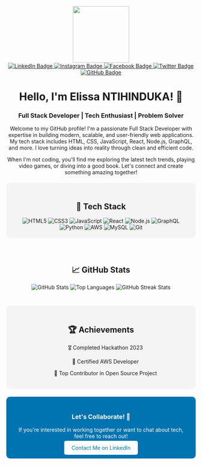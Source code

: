 <div id="header" align="center">
  <img src="https://media.giphy.com/media/L1R1tvI9svkIWwpVYr/giphy.gif" width="150"/>
  <div id="badges">
    <a href="https://www.linkedin.com/in/elissa-ntihinduka-282200271/">
      <img src="https://img.shields.io/badge/LinkedIn-0A66C2?style=for-the-badge&logo=linkedin&logoColor=white" alt="LinkedIn Badge"/>
    </a>
    <a href="https://www.instagram.com/">
      <img src="https://img.shields.io/badge/Instagram-E4405F?style=for-the-badge&logo=instagram&logoColor=white" alt="Instagram Badge"/>
    </a>
    <a href="https://web.facebook.com/#">
      <img src="https://img.shields.io/badge/Facebook-1877F2?style=for-the-badge&logo=facebook&logoColor=white" alt="Facebook Badge"/>
    </a>
    <a href="https://twitter.com/elissantihindu1">
      <img src="https://img.shields.io/badge/Twitter-1DA1F2?style=for-the-badge&logo=twitter&logoColor=white" alt="Twitter Badge"/>
    </a>
    <a href="https://github.com/NTElissa">
      <img src="https://img.shields.io/badge/GitHub-181717?style=for-the-badge&logo=github&logoColor=white" alt="GitHub Badge"/>
    </a>
  </div>
</div>

<div id="HeaderTitle" align="center">
  <h1>Hello, I'm Elissa NTIHINDUKA! 👋</h1>
  <h3>Full Stack Developer | Tech Enthusiast | Problem Solver</h3>
</div>

<div class="text" style="text-align: center; max-width: 800px; margin: 0 auto;">
  <p>Welcome to my GitHub profile! I'm a passionate Full Stack Developer with expertise in building modern, scalable, and user-friendly web applications. My tech stack includes HTML, CSS, JavaScript, React, Node.js, GraphQL, and more. I love turning ideas into reality through clean and efficient code.</p>
  <p>When I'm not coding, you'll find me exploring the latest tech trends, playing video games, or diving into a good book. Let's connect and create something amazing together!</p>
</div>

<!-- Tech Stack Section -->
<div id="tech-stack" align="center" style="padding: 20px; background-color: #f4f4f4; border-radius: 10px; margin: 20px 0;">
  <h2>🚀 Tech Stack</h2>
  <div>
    <img src="https://img.shields.io/badge/HTML5-E34F26?style=for-the-badge&logo=html5&logoColor=white" alt="HTML5"/>
    <img src="https://img.shields.io/badge/CSS3-1572B6?style=for-the-badge&logo=css3&logoColor=white" alt="CSS3"/>
    <img src="https://img.shields.io/badge/JavaScript-F7DF1E?style=for-the-badge&logo=javascript&logoColor=black" alt="JavaScript"/>
    <img src="https://img.shields.io/badge/React-61DAFB?style=for-the-badge&logo=react&logoColor=black" alt="React"/>
    <img src="https://img.shields.io/badge/Node.js-339933?style=for-the-badge&logo=node.js&logoColor=white" alt="Node.js"/>
    <img src="https://img.shields.io/badge/GraphQL-E10098?style=for-the-badge&logo=graphql&logoColor=white" alt="GraphQL"/>
    <img src="https://img.shields.io/badge/Python-3776AB?style=for-the-badge&logo=python&logoColor=white" alt="Python"/>
    <img src="https://img.shields.io/badge/AWS-232F3E?style=for-the-badge&logo=amazon-aws&logoColor=white" alt="AWS"/>
    <img src="https://img.shields.io/badge/MySQL-4479A1?style=for-the-badge&logo=mysql&logoColor=white" alt="MySQL"/>
    <img src="https://img.shields.io/badge/Git-F05032?style=for-the-badge&logo=git&logoColor=white" alt="Git"/>
  </div>
</div>

<!-- GitHub Stats Section -->
<div id="github-stats" align="center" style="padding: 20px; margin: 20px 0;">
  <h2>📈 GitHub Stats</h2>
  <div>
    <img src="https://github-readme-stats.vercel.app/api?username=NTElissa&theme=radical&hide_border=false&include_all_commits=true&count_private=false" alt="GitHub Stats"/>
    <img src="https://github-readme-stats.vercel.app/api/top-langs/?username=NTElissa&theme=radical&hide_border=false&include_all_commits=true&count_private=false&layout=compact" alt="Top Languages"/>
    <img src="https://github-readme-streak-stats.herokuapp.com/?user=NTElissa&theme=radical&hide_border=false" alt="GitHub Streak Stats"/>
  </div>
</div>
<!-- Achievements Section -->
<div id="achievements" align="center" style="padding: 20px; background-color: #f4f4f4; border-radius: 10px; margin: 20px 0;">
  <h2>🏆 Achievements</h2>
  <div>
    <ul style="list-style: none; padding: 0;">
      <Ul>🎖️ Completed Hackathon 2023</Ul>
      <Ul>🏅 Certified AWS Developer</Ul>
      <Ul>🥇 Top Contributor in Open Source Project</Ul>
    </ul>
  </div>
</div>



<!-- Call to Action Section -->
<div id="cta" align="center" style="padding: 20px; background-color: #0073b1; border-radius: 10px;">
  <h3 style="color: white;">Let's Collaborate! 🚀</h3>
  <p style="color: white;">If you're interested in working together or want to chat about tech, feel free to reach out!</p>
  <a href="https://www.linkedin.com/in/elissa-ntihinduka-282200271/" style="padding: 10px 20px; background-color: white; color: #0073b1; text-decoration: none; border-radius: 5px;">Contact Me on LinkedIn</a>
</div>
